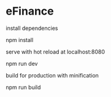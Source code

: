# eFinance



install dependencies

npm install

serve with hot reload at localhost:8080

npm run dev

build for production with minification

npm run build

